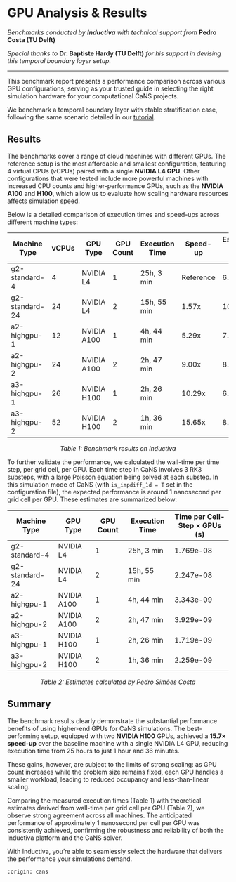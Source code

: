 # GPU Analysis & Results

*Benchmarks conducted by **Inductiva** with technical support from* **Pedro Costa (TU Delft)**

*Special thanks to* **Dr. Baptiste Hardy (TU Delft)** *for his support in devising this temporal boundary layer setup.*

---

This benchmark report presents a performance comparison across various GPU configurations, serving as your trusted 
guide in selecting the right simulation hardware for your computational CaNS projects.

We benchmark a temporal boundary layer with stable stratification case, following the same scenario detailed in our 
[tutorial](run-temporal-boundary-layer-case).

## Results
The benchmarks cover a range of cloud machines with different GPUs. The reference setup is the most affordable and smallest 
configuration, featuring 4 virtual CPUs (vCPUs) paired with a single **NVIDIA L4 GPU**. Other configurations that were tested 
include more powerful machines with increased CPU counts and higher-performance GPUs, such as the **NVIDIA A100** and **H100**, 
which allow us to evaluate how scaling hardware resources affects simulation speed.

Below is a detailed comparison of execution times and speed-ups across different machine types:

| Machine Type    | vCPUs | GPU Type       | GPU Count | Execution Time | Speed-up  | Estimated Cost (USD)  |
|-----------------|-------|----------------|-----------|----------------|-----------|-----------------------|
| g2-standard-4   | 4     | NVIDIA L4      | 1         | 25h, 3 min     | Reference | 6.86                  |
| g2-standard-24  | 24    | NVIDIA L4      | 2         | 15h, 55 min    | 1.57x     | 10.75                 |
| a2-highgpu-1    | 12    | NVIDIA A100    | 1         | 4h, 44 min     | 5.29x     | 7.38                  |
| a2-highgpu-2    | 24    | NVIDIA A100    | 2         | 2h, 47 min     | 9.00x     | 8.85                  |
| a3-highgpu-1    | 26    | NVIDIA H100    | 1         | 2h, 26 min     | 10.29x    | 6.52                  |
| a3-highgpu-2    | 52    | NVIDIA H100    | 2         | 1h, 36 min     | 15.65x    | 8.64                  |

<p align="center"><em>Table 1: Benchmark results on Inductiva</em></p>

To further validate the performance, we calculated the wall-time per time step, per grid cell, per GPU. Each time step in CaNS 
involves 3 RK3 substeps, with a large Poisson equation being solved at each substep. In this simulation mode of CaNS (with 
`is_impdiff_1d = T` set in the configuration file), the expected performance is around 1 nanosecond per grid cell per GPU. 
These estimates are summarized below:

| Machine Type    | GPU Type     | GPU Count | Execution Time | Time per Cell-Step × GPUs (s) |
|-----------------|--------------|-----------|----------------|-------------------------------|
| g2-standard-4   | NVIDIA L4    | 1         | 25h, 3 min     | 1.769e-08                     |
| g2-standard-24  | NVIDIA L4    | 2         | 15h, 55 min    | 2.247e-08                     |
| a2-highgpu-1    | NVIDIA A100  | 1         | 4h, 44 min     | 3.343e-09                     |
| a2-highgpu-2    | NVIDIA A100  | 2         | 2h, 47 min     | 3.929e-09                     |
| a3-highgpu-1    | NVIDIA H100  | 1         | 2h, 26 min     | 1.719e-09                     |
| a3-highgpu-2    | NVIDIA H100  | 2         | 1h, 36 min     | 2.259e-09                     |

<p align="center"><em>Table 2: Estimates calculated by Pedro Simões Costa</em></p>

## Summary
The benchmark results clearly demonstrate the substantial performance benefits of using higher-end GPUs for CaNS simulations. 
The best-performing setup, equipped with two **NVIDIA H100** GPUs, achieved a **15.7× speed-up** over the baseline machine with 
a single NVIDIA L4 GPU, reducing execution time from 25 hours to just 1 hour and 36 minutes.

These gains, however, are subject to the limits of strong scaling: as GPU count increases while the problem size remains fixed, 
each GPU handles a smaller workload, leading to reduced occupancy and less-than-linear scaling. 

Comparing the measured execution times (Table 1) with theoretical estimates derived from wall-time per grid cell per GPU (Table 2), 
we observe strong agreement across all machines. The anticipated performance of approximately 1 nanosecond per cell per GPU 
was consistently achieved, confirming the robustness and reliability of both the Inductiva platform and the CaNS solver.

With Inductiva, you’re able to seamlessly select the hardware that delivers the performance your simulations demand.

```{banner_small}
:origin: cans
```